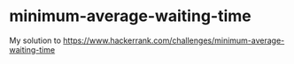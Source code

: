 # minimum-average-waiting-time

My solution to https://www.hackerrank.com/challenges/minimum-average-waiting-time
